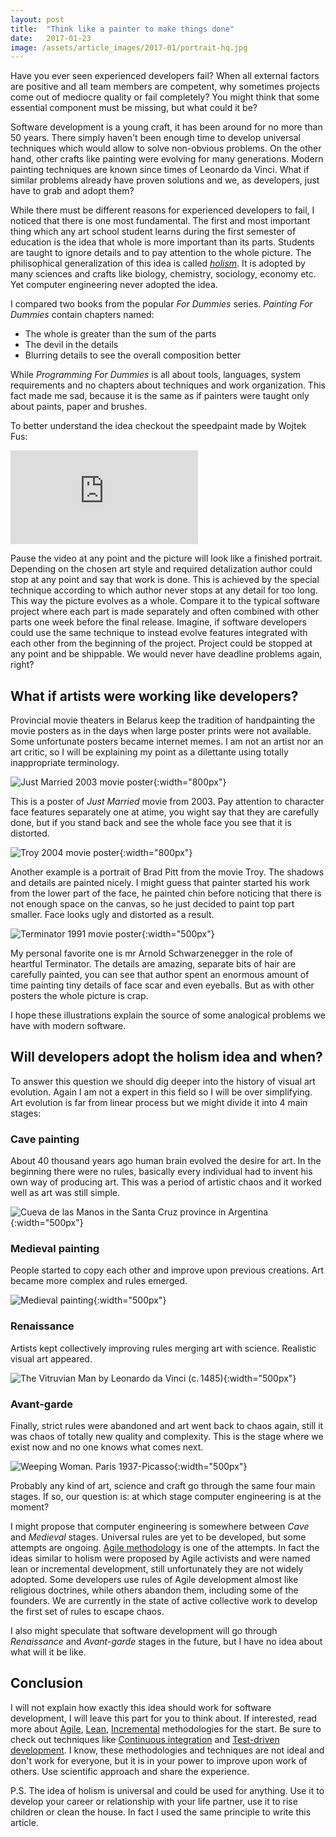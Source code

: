 ```yaml
---
layout: post
title:  "Think like a painter to make things done"
date:   2017-01-23
image: /assets/article_images/2017-01/portrait-hq.jpg
---
```


Have you ever seen experienced developers fail? When all external factors are positive and all team members are competent, why sometimes projects come out of mediocre quality or fail completely? You might think that some essential component must be missing, but what could it be?

Software development is a young craft, it has been around for no more than 50 years. There simply haven't been enough time to develop universal techniques which would allow to solve non-obvious problems. On the other hand, other crafts like painting were evolving for many generations. Modern painting techniques are known since times of Leonardo da Vinci. What if similar problems already have proven solutions and we, as developers, just have to grab and adopt them?

While there must be different reasons for experienced developers to fail, I noticed that there is one most fundamental. The first and most important thing which any art school student learns during the first semester of education is the idea that whole is more important than its parts. Students are taught to ignore details and to pay attention to the whole picture. The philisophical generalization of this idea is called [*holism*](https://en.wikipedia.org/wiki/Holism). It is adopted by many sciences and crafts like biology, chemistry, sociology, economy etc. Yet computer engineering never adopted the idea. 

I compared two books from the popular *For Dummies* series. *Painting For Dummies* contain chapters named:

* The whole is greater than the sum of the parts
* The devil in the details
* Blurring details to see the overall composition better

While *Programming For Dummies* is all about tools, languages, system requirements and no chapters about techniques and work organization. This fact made me sad, because it is the same as if painters were taught only about paints, paper and brushes.

To better understand the idea checkout the speedpaint made by Wojtek Fus:
 
<p><iframe src="https://www.youtube.com/embed/MQON3pyYfhg" frameborder="0" allowfullscreen></iframe></p>

Pause the video at any point and the picture will look like a finished portrait. Depending on the chosen art style and required detalization author could stop at any point and say that work is done. This is achieved by the special technique according to which author never stops at any detail for too long. This way the picture evolves as a whole. Compare it to the typical software project where each part is made separately and often combined with other parts one week before the final release. Imagine, if software developers could use the same technique to instead evolve features integrated with each other from the beginning of the project. Project could be stopped at any point and be shippable. We would never have deadline problems again, right?

## What if artists were working like developers?
 
Provincial movie theaters in Belarus keep the tradition of handpainting the movie posters as in the days when large poster prints were not available. Some unfortunate posters became internet memes. I am not an artist nor an art critic, so I will be explaining my point as a dilettante using totally inappropriate terminology.
  
![Just Married 2003 movie poster](/assets/article_images/2017-01/01.jpg){:width="800px"}
  
This is a poster of *Just Married* movie from 2003. Pay attention to character face features separately one at atime, you wight say that they are carefully done, but if you stand back and see the whole face you see that it is distorted.
   
![Troy 2004 movie poster](/assets/article_images/2017-01/03.jpg){:width="800px"}

Another example is a portrait of Brad Pitt from the movie Troy. The shadows and details are painted nicely. I might guess that painter started his work from the lower part of the face, he painted chin before noticing that there is not enough space on the canvas, so he just decided to paint top part smaller. Face looks ugly and distorted as a result.
 
![Terminator 1991 movie poster](/assets/article_images/2017-01/04.jpg){:width="500px"}

My personal favorite one is mr Arnold Schwarzenegger in the role of heartful Terminator. The details are amazing, separate bits of hair are carefully painted, you can see that author spent an enormous amount of time painting tiny details of face scar and even eyeballs. But as with other posters the whole picture is crap. 

I hope these illustrations explain the source of some analogical problems we have with modern software.

## Will developers adopt the holism idea and when?

To answer this question we should dig deeper into the history of visual art evolution. Again I am not a expert in this field so I will be over simplifying. Art evolution is far from linear process but we might divide it into 4 main stages:

### Cave painting

About 40 thousand years ago human brain evolved the desire for art. In the beginning there were no rules, basically every individual had to invent his own way of producing art. This was a period of artistic chaos and it worked well as art was still simple.

![Cueva de las Manos in the Santa Cruz province in Argentina](/assets/article_images/2017-01/paint_cave.jpg){:width="500px"}
 
### Medieval painting

People started to copy each other and improve upon previous creations. Art became more complex and rules emerged.
 
![Medieval painting](/assets/article_images/2017-01/paint_medieval.jpg){:width="500px"}

### Renaissance

Artists kept collectively improving rules merging art with science. Realistic visual art appeared.  

![The Vitruvian Man by Leonardo da Vinci (c. 1485)](/assets/article_images/2017-01/paint_renaissance.png){:width="500px"}
 
### Avant-garde

Finally, strict rules were abandoned and art went back to chaos again, still it was chaos of totally new quality and complexity. This is the stage where we exist now and no one knows what comes next.

![Weeping Woman. Paris 1937-Picasso](/assets/article_images/2017-01/paint_avantgarde.jpg){:width="500px"}

Probably any kind of art, science and craft go through the same four main stages. If so, our question is: at which stage computer engineering is at the moment? 

I might propose that computer engineering is somewhere between *Cave* and *Medieval* stages. Universal rules are yet to be developed, but some attempts are ongoing. [Agile methodology](https://en.wikipedia.org/wiki/Agile_software_development) is one of the attempts. In fact the ideas similar to holism were proposed by Agile activists and were named lean or incremental development, still unfortunately they are not widely adopted. Some developers use rules of Agile development almost like religious doctrines, while others abandon them, including some of the founders. We are currently in the state of active collective work to develop the first set of rules to escape chaos.

I also might speculate that software development will go through *Renaissance* and *Avant-garde* stages in the future, but I have no idea about what will it be like.

## Conclusion

I will not explain how exactly this idea should work for software development, I will leave this part for you to think about. If interested, read more about [Agile](https://en.wikipedia.org/wiki/Agile_software_development), [Lean](https://en.wikipedia.org/wiki/Lean_software_development), [Incremental](https://en.wikipedia.org/wiki/Iterative_and_incremental_development) methodologies for the start. Be sure to check out techniques like [Continuous integration](https://en.wikipedia.org/wiki/Continuous_integration) and [Test-driven development](https://en.wikipedia.org/wiki/Test-driven_development). I know, these methodologies and techniques are not ideal and don't work for everyone, but it is in your power to improve upon work of others. Use scientific approach and share the experience.

P.S. The idea of holism is universal and could be used for anything. Use it to develop your career or relationship with your life partner, use it to rise children or clean the house. In fact I used the same principle to write this article.
